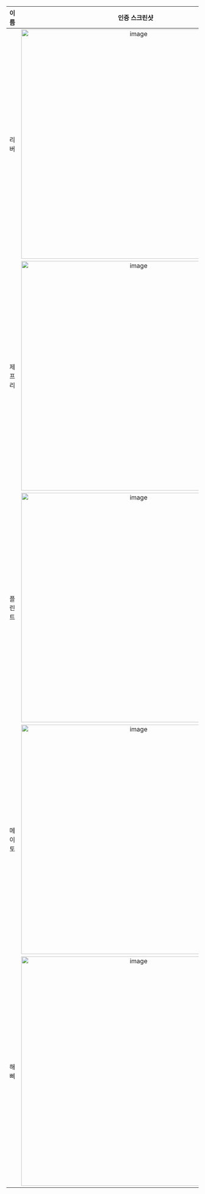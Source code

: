 | **이름** | **인증 스크린샷** |
|:--------:|:-----------------:|
| 리버   | <img width="600" alt="image" src="https://github.com/user-attachments/assets/1974dcdd-8c75-4989-8d8d-091aa44681f0" /> |
| 제프리 | <img width="600" alt="image" src="https://github.com/user-attachments/assets/968a4cad-7dae-41d6-832e-d9509d2e8abb" /> |
| 플린트 | <img width="600" alt="image" src="https://github.com/user-attachments/assets/d935c2de-28a9-4a3b-a8b7-f2fcad5d6899" /> |
| 메이토 | <img width="600" alt="image" src="https://github.com/user-attachments/assets/b23eb9a7-ef4c-4144-a8b0-ed4a6e33bb1f" /> |
| 해삐 | <img width="600" alt="image" src="https://github.com/user-attachments/assets/9621a84f-adca-479d-b3de-8f12131cdf5d" /> |
